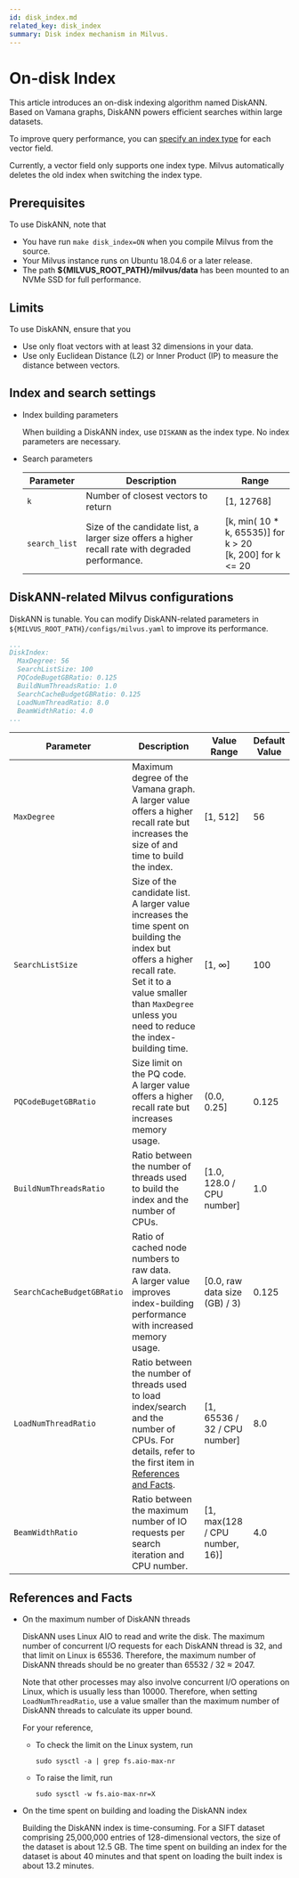 ```yaml
---
id: disk_index.md
related_key: disk_index
summary: Disk index mechanism in Milvus.
---
```


# On-disk Index

This article introduces an on-disk indexing algorithm named DiskANN. Based on Vamana graphs, DiskANN powers efficient searches within large datasets.

To improve query performance, you can [specify an index type](build_index.md) for each vector field. 

<div class="alert note"> 
Currently, a vector field only supports one index type. Milvus automatically deletes the old index when switching the index type.
</div>

## Prerequisites

To use DiskANN, note that
- You have run `make disk_index=ON` when you compile Milvus from the source.
- Your Milvus instance runs on Ubuntu 18.04.6 or a later release.
- The path **${MILVUS_ROOT_PATH}/milvus/data** has been mounted to an NVMe SSD for full performance.

## Limits

To use DiskANN, ensure that you
- Use only float vectors with at least 32 dimensions in your data.
- Use only Euclidean Distance (L2) or Inner Product (IP) to measure the distance between vectors.

## Index and search settings

 - Index building parameters

   When building a DiskANN index, use `DISKANN` as the index type. No index parameters are necessary.

- Search parameters

  | Parameter     | Description                         | Range                                           |
  | ------------- | ----------------------------------- | ----------------------------------------------- |
  | `k`           | Number of closest vectors to return | [1, 12768]                                      |
  | `search_list` | Size of the candidate list, a larger size offers a higher recall rate with degraded performance. | [k, min( 10 * k, 65535)] for k > 20 <br> [k, 200] for k <= 20 |

## DiskANN-related Milvus configurations

DiskANN is tunable. You can modify DiskANN-related parameters in `${MILVUS_ROOT_PATH}/configs/milvus.yaml` to improve its performance.

```YAML
...
DiskIndex:
  MaxDegree: 56
  SearchListSize: 100
  PQCodeBugetGBRatio: 0.125
  BuildNumThreadsRatio: 1.0
  SearchCacheBudgetGBRatio: 0.125
  LoadNumThreadRatio: 8.0
  BeamWidthRatio: 4.0
...
```

| Parameter | Description | Value Range | Default Value |
| --- | --- | --- | --- |
| `MaxDegree` | Maximum degree of the Vamana graph. <br> A larger value offers a higher recall rate but increases the size of and time to build the index. | [1, 512] | 56 | 
| `SearchListSize` | Size of the candidate list. <br> A larger value increases the time spent on building the index but offers a higher recall rate. <br> Set it to a value smaller than `MaxDegree` unless you need to reduce the index-building time. | [1, ∞] | 100 |
| `PQCodeBugetGBRatio` | Size limit on the PQ code. <br> A larger value offers a higher recall rate but increases memory usage. | (0.0, 0.25] | 0.125 |
| `BuildNumThreadsRatio` | Ratio between the number of threads used to build the index and the number of CPUs. | [1.0, 128.0 / CPU number] | 1.0 |
| `SearchCacheBudgetGBRatio` | Ratio of cached node numbers to raw data. <br> A larger value improves index-building performance with increased memory usage. | [0.0, raw data size (GB) / 3) | 0.125 |
| `LoadNumThreadRatio` | Ratio between the number of threads used to load index/search and the number of CPUs. For details, refer to the first item in [References and Facts](disk_index#references-and-facts). | [1, 65536 / 32 / CPU number] | 8.0 |
| `BeamWidthRatio` | Ratio between the maximum number of IO requests per search iteration and CPU number. | [1, max(128 / CPU number, 16)] | 4.0 |


## References and Facts

- On the maximum number of DiskANN threads

  DiskANN uses Linux AIO to read and write the disk. The maximum number of concurrent I/O requests for each DiskANN thread is 32, and that limit on Linux is 65536. Therefore, the maximum number of DiskANN threads should be no greater than 65532 / 32 ≈ 2047.

  Note that other processes may also involve concurrent I/O operations on Linux, which is usually less than 10000. Therefore, when setting `LoadNumThreadRatio`, use a value smaller than the maximum number of DiskANN threads to calculate its upper bound.

  For your reference,

  - To check the limit on the Linux system, run

    ```Shell
    sudo sysctl -a | grep fs.aio-max-nr
    ``` 

  - To raise the limit, run 

    ```Shell
    sudo sysctl -w fs.aio-max-nr=X
    ```

- On the time spent on building and loading the DiskANN index

  Building the DiskANN index is time-consuming. For a SIFT dataset comprising 25,000,000 entries of 128-dimensional vectors, the size of the dataset is about 12.5 GB. The time spent on building an index for the dataset is about 40 minutes and that spent on loading the built index is about 13.2 minutes.